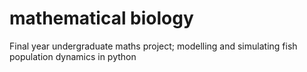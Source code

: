 # mathematical biology
 Final year undergraduate maths project; modelling and simulating fish population dynamics in python 
